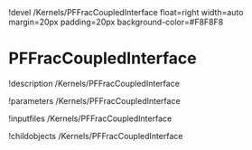 <!-- MOOSE Object Documentation Stub: Remove this when content is added. -->!devel /Kernels/PFFracCoupledInterface float=right width=auto margin=20px padding=20px background-color=#F8F8F8


# PFFracCoupledInterface
!description /Kernels/PFFracCoupledInterface

!parameters /Kernels/PFFracCoupledInterface

!inputfiles /Kernels/PFFracCoupledInterface

!childobjects /Kernels/PFFracCoupledInterface
